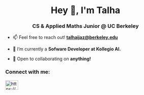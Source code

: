 <h1 align="center">Hey 👋, I'm Talha</h1>
<h3 align="center">CS & Applied Maths Junior @ UC Berkeley</h3>

- 📫 Feel free to reach out! **talhaijaz@berkeley.edu**

- 🌱 I’m currently a **Sofware Developer at Kollegio AI.**

- 👯 Open to collaborating on **anything!**

<h3 align="left">Connect with me:</h3>
<p align="left">
<a href="https://www.linkedin.com/in/talhaiijaz/" target="blank"><img align="center" src="https://raw.githubusercontent.com/rahuldkjain/github-profile-readme-generator/master/src/images/icons/Social/linked-in-alt.svg" alt="https://www.linkedin.com/in/talhaiijaz/" height="30" width="40" /></a>
</p>

<!--
**talhaiijaz/talhaiijaz** is a ✨ _special_ ✨ repository because its `README.md` (this file) appears on your GitHub profile.

Here are some ideas to get you started:

- 🔭 I’m currently working on ...
- 🌱 I’m currently learning ...
- 👯 I’m looking to collaborate on ...
- 🤔 I’m looking for help with ...
- 💬 Ask me about ...
- 📫 How to reach me: ...
- 😄 Pronouns: ...
- ⚡ Fun fact: ...
-->
